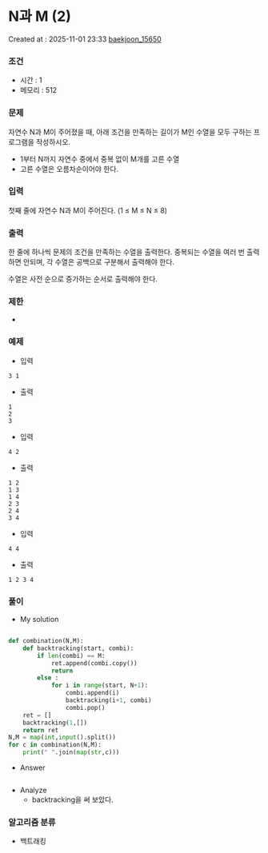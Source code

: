  # N과 M (2)
Created at : 2025-11-01 23:33
[baekjoon_15650](https://www.acmicpc.net/problem/15650)
### 조건
- 시간 : 1
- 메모리 : 512
### 문제
자연수 N과 M이 주어졌을 때, 아래 조건을 만족하는 길이가 M인 수열을 모두 구하는 프로그램을 작성하시오.

- 1부터 N까지 자연수 중에서 중복 없이 M개를 고른 수열
- 고른 수열은 오름차순이어야 한다.
### 입력
첫째 줄에 자연수 N과 M이 주어진다. (1 ≤ M ≤ N ≤ 8)
### 출력
한 줄에 하나씩 문제의 조건을 만족하는 수열을 출력한다. 중복되는 수열을 여러 번 출력하면 안되며, 각 수열은 공백으로 구분해서 출력해야 한다.

수열은 사전 순으로 증가하는 순서로 출력해야 한다.
### 제한
- 
### 예제
- 입력
```
3 1
```
- 출력
```
1
2
3
``` 
- 입력
```
4 2
```
- 출력
```
1 2
1 3
1 4
2 3
2 4
3 4
``` 
- 입력
```
4 4
```
- 출력
```
1 2 3 4
``` 

### 풀이
- My solution
```python

def combination(N,M):
    def backtracking(start, combi):
        if len(combi) == M:
            ret.append(combi.copy())
            return
        else :
            for i in range(start, N+1):
                combi.append(i)
                backtracking(i+1, combi)
                combi.pop()
    ret = []
    backtracking(1,[])
    return ret
N,M = map(int,input().split())
for c in combination(N,M):
    print(" ".join(map(str,c)))
```

- Answer
```python

```

- Analyze
	- backtracking을 써 보았다. 
### 알고리즘 분류
- 백트래킹